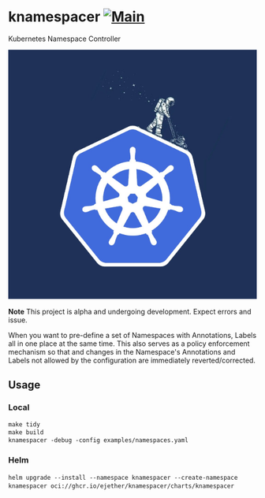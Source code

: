 # knamespacer [![Main](https://github.com/ejether/knamespacer/actions/workflows/main.yaml/badge.svg)](https://github.com/ejether/knamespacer/actions/workflows/main.yaml)

Kubernetes Namespace Controller

![The k is silent](/images/knamespacer.png)

**Note** This project is alpha and undergoing development. Expect errors and issue.

When you want to pre-define a set of Namespaces with Annotations, Labels all in one place at the same time.
This also serves as a policy enforcement mechanism so that and changes in the Namespace's Annotations and Labels
not allowed by the configuration are immediately reverted/corrected.

## Usage

### Local

```shell
make tidy
make build
knamespacer -debug -config examples/namespaces.yaml
```

### Helm

`helm upgrade --install --namespace knamespacer --create-namespace knamespacer oci://ghcr.io/ejether/knamespacer/charts/knamespacer`
